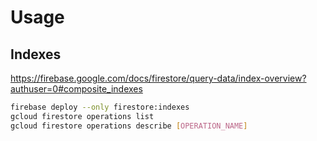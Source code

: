 # Usage


## Indexes

https://firebase.google.com/docs/firestore/query-data/index-overview?authuser=0#composite_indexes

```bash
firebase deploy --only firestore:indexes
gcloud firestore operations list
gcloud firestore operations describe [OPERATION_NAME]
```
